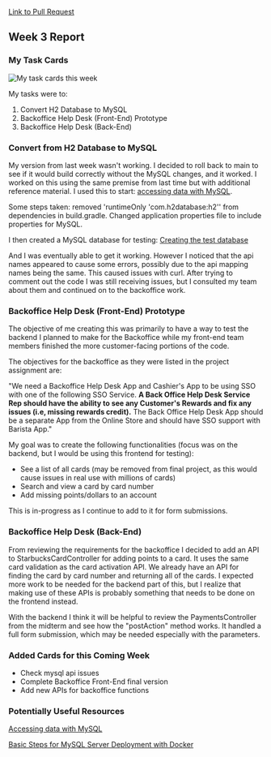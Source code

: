 [Link to Pull Request](https://github.com/nguyensjsu/sp21-172-team-e/pull/11)

## Week 3 Report ##

### My Task Cards ###

![My task cards this week](images/Week3_cards.png)

My tasks were to: 
1. Convert H2 Database to MySQL 
2. Backoffice Help Desk (Front-End) Prototype 
3. Backoffice Help Desk (Back-End) 

### Convert from H2 Database to MySQL ###

My version from last week wasn't working. I decided to roll back to main to see if it would build correctly without the MySQL changes, and it worked. I worked on this using the same premise from last time but with additional reference material. I used this to start: [accessing data with MySQL](https://spring.io/guides/gs/accessing-data-mysql/). 

Some steps taken: removed 'runtimeOnly 'com.h2database:h2'' from dependencies in build.gradle. Changed application properties file to include properties for MySQL. 

I then created a MySQL database for testing: 
[Creating the test database](images/Week3_testDB.png)

And I was eventually able to get it working. However I noticed that the api names appeared to cause some errors, possibly due to the api mapping names being the same. This caused issues with curl. After trying to comment out the code I was still receiving issues, but I consulted my team about them and continued on to the backoffice work. 

### Backoffice Help Desk (Front-End) Prototype ###

The objective of me creating this was primarily to have a way to test the backend I planned to make for the Backoffice while my front-end team members finished the more customer-facing portions of the code. 

The objectives for the backoffice as they were listed in the project assignment are: 

"We need a Backoffice Help Desk App and Cashier's App to be using SSO with one of the following SSO Service.  **A Back Office Help Desk Service Rep should have the ability to see any Customer's Rewards and fix any issues (i.e, missing rewards credit).**  The Back Office Help Desk App should be a separate App from the Online Store and should have SSO support with Barista App."

My goal was to create the following functionalities (focus was on the backend, but I would be using this frontend for testing):
* See a list of all cards (may be removed from final project, as this would cause issues in real use with millions of cards)
* Search and view a card by card number
* Add missing points/dollars to an account

This is in-progress as I continue to add to it for form submissions. 

### Backoffice Help Desk (Back-End) 

From reviewing the requirements for the backoffice I decided to add an API to StarbucksCardController for adding points to a card. It uses the same card validation as the card activation API. We already have an API for finding the card by card number and returning all of the cards. I expected more work to be needed for the backend part of this, but I realize that making use of these APIs is probably something that needs to be done on the frontend instead. 

With the backend I think it will be helpful to review the PaymentsController from the midterm and see how the "postAction" method works. It handled a full form submission, which may be needed especially with the parameters. 

### Added Cards for this Coming Week 

* Check mysql api issues 
* Complete Backoffice Front-End final version
* Add new APIs for backoffice functions 

### Potentially Useful Resources 
[Accessing data with MySQL](https://spring.io/guides/gs/accessing-data-mysql/)

[Basic Steps for MySQL Server Deployment with Docker](https://dev.mysql.com/doc/refman/5.7/en/docker-mysql-getting-started.html)



